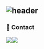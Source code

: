 <div align="left">
  
![header](https://capsule-render.vercel.app/api?type=waving&color=timeGradient&text=Hyori's%20Github!%20&animation=twinkling&fontSize=35&fontAlignY=40&fontAlign=70&height=250)
---

### 💬 Contact
<div style = "display:flex; flex-direction:row;>
  <a href = "https://www.instagram.com/hhyolls/">
    <img src= "https://img.shields.io/badge/Instagram-E4405F?style=flat-square&logo=Instagram&logoColor=white">
  </a>
  <a href = "mailto:hyori100@gmail.com">
    <img src= "https://img.shields.io/badge/Gmail-EA4335?style=flat-square&logo=Gmail&logoColor=white">
  </a>
</div>
<br>
</div>

<!--
**hyori100/hyori100** is a ✨ _special_ ✨ repository because its `README.md` (this file) appears on your GitHub profile.

Here are some ideas to get you started:

- 🔭 I’m currently working on 
- 🌱 I’m currently learning ...
- 👯 I’m looking to collaborate on ...
- 🤔 I’m looking for help with ...
- 💬 Ask me about ...
- 📫 How to reach me: ...
- 😄 Pronouns: ...
- ⚡ Fun fact: ... ㅁ
-->
